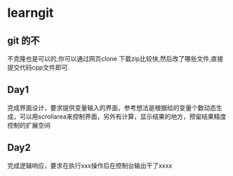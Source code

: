 # learngit
## git 的不 
不克隆也是可以的,你可以通过网页clone 下载zip比较快,然后改了哪些文件,直接提交代码cpp文件即可.

## Day1 

完成界面设计，要求提供变量输入的界面，参考想法是根据给的变量个数动态生成，可以用scrollarea来控制界面，另外有计算，显示结果的地方，预留结果精度控制的扩展空间
## Day2

完成逻辑响应，要求在执行xxx操作后在控制台输出干了xxxx
